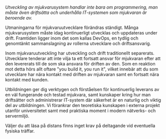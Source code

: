 _Utveckling av mjukvarusystem handlar inte bara om programmering, man måste även driftsätta och underhålla IT-systemen som mjukvaran är beroende av._

Utmaningarna för mjukvaruutvecklare förändras ständigt. Många mjukvarusystem måste idag kontinuerligt utvecklas och uppdateras under drift. Framtiden ligger inom det som kallas DevOps, en tydlig och genomtänkt sammanslagning av rollerna utvecklare och driftsansvarig.

Inom mjukvaruutveckling har utveckling och drift traditionellt separerats. Utvecklare tenderar att inte vilja ta ett fortsatt ansvar för mjukvaran efter att den levererats till de som ska ansvara för driften av den. Som en reaktion mot detta hörs allt oftare "you build it, you run it", vilket innebär att du som utvecklare har nära kontakt med driften av mjukvaran samt en fortsatt nära kontakt med kunden.

Utbildningen ger dig verktygen och förståelsen för kontinuerlig leverans av en väl fungerande och testad mjukvara, samt kunskaper kring hur man driftsätter och administrerar IT-system där säkerhet är en naturlig och viktig del av utbildningen. Vi förankrar den teoretiska kunskapen i externa projekt utanför universitetet samt med praktiska moment i modern nätverks- och servermiljö.

Väljer du att läsa på distans finns inget krav på deltagande vid eventuella fysiska träffar.